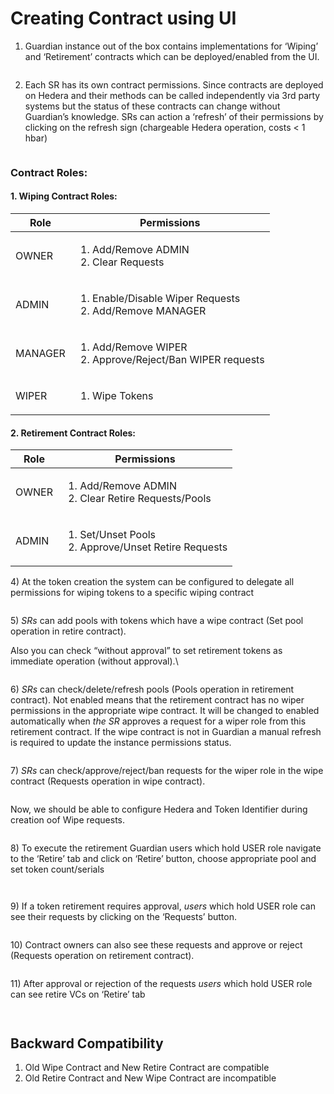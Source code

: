 # Creating Contract using UI

1. Guardian instance out of the box contains implementations for ‘Wiping’ and ‘Retirement’ contracts which can be deployed/enabled from the UI.

<figure><img src="../../../.gitbook/assets/image (1) (1) (1) (1) (1) (1) (1) (1) (1) (1) (1) (1) (1) (1) (1) (1) (1) (1) (1) (1) (1) (1) (1) (1) (1) (1) (1) (1) (1) (1) (1) (1) (1) (1) (1) (1) (1).png" alt=""><figcaption></figcaption></figure>

2. Each SR has its own contract permissions. Since contracts are deployed on Hedera and their methods can be called independently via 3rd party systems but the status of these contracts can change without Guardian’s knowledge. SRs can action a ‘refresh’ of their permissions by clicking on the refresh sign (chargeable Hedera operation, costs < 1 hbar)

<figure><img src="../../../.gitbook/assets/image (2) (1) (1) (1) (1) (1) (1) (1) (1) (1) (1) (1) (1) (1) (1) (1) (1) (1) (1) (1) (1) (1) (1) (1) (1) (1) (1) (1) (1) (1) (1) (1) (1).png" alt=""><figcaption></figcaption></figure>

### **Contract Roles:**

#### 1. Wiping Contract Roles:

| Role    | Permissions                                                                  |
| ------- | ---------------------------------------------------------------------------- |
| OWNER   | <ol><li>Add/Remove ADMIN</li><li>Clear Requests</li></ol>                    |
| ADMIN   | <ol><li>Enable/Disable Wiper Requests</li><li>Add/Remove MANAGER</li></ol>   |
| MANAGER | <ol><li>Add/Remove WIPER</li><li>Approve/Reject/Ban WIPER requests</li></ol> |
| WIPER   | <ol><li>Wipe Tokens</li></ol>                                                |

#### 2. Retirement Contract Roles:

| Role  | Permissions                                                             |
| ----- | ----------------------------------------------------------------------- |
| OWNER | <ol><li>Add/Remove ADMIN</li><li>Clear Retire Requests/Pools</li></ol>  |
| ADMIN | <ol><li>Set/Unset Pools</li><li>Approve/Unset Retire Requests</li></ol> |

4\)   At the token creation the system can be configured to delegate all permissions for wiping tokens to a specific wiping contract

<figure><img src="../../../.gitbook/assets/image (10) (1) (1) (1) (1) (1) (1) (1) (1) (1) (1) (1) (1) (1) (1).png" alt=""><figcaption></figcaption></figure>

5\)   _SRs_ can add pools with tokens which have a wipe contract (Set pool operation in retire contract).&#x20;

Also you can check “without approval” to set retirement tokens as immediate operation (without approval).\


<figure><img src="../../../.gitbook/assets/image (1) (1) (1) (1) (1) (1) (1) (1) (1) (1) (1) (1) (1) (1) (1) (1) (1) (1) (1) (1) (1) (1) (1) (1) (1) (1) (1) (1) (1) (1) (1) (1) (1) (1) (1).png" alt=""><figcaption></figcaption></figure>

6\)   _SRs_ can check/delete/refresh pools (Pools operation in retirement contract). Not enabled means that the retirement contract has no wiper permissions in the appropriate wipe contract. It will be changed to enabled automatically when _the SR_ approves a request for a wiper role from this retirement contract. If the wipe contract is not in Guardian a manual refresh is required to update the instance permissions status.

<figure><img src="../../../.gitbook/assets/image (2) (1) (1) (1) (1) (1) (1) (1) (1) (1) (1) (1) (1) (1) (1) (1) (1) (1) (1) (1) (1) (1) (1) (1) (1) (1) (1) (1) (1) (1) (1).png" alt=""><figcaption></figcaption></figure>

7\)   _SRs_ can check/approve/reject/ban requests for the wiper role in the wipe contract (Requests operation in wipe contract).

<figure><img src="../../../.gitbook/assets/image (20) (1).png" alt=""><figcaption></figcaption></figure>

Now, we should be able to configure Hedera and Token Identifier during creation oof Wipe requests.

<figure><img src="../../../.gitbook/assets/image (1) (1) (1) (1) (1) (1) (1) (1) (1) (1) (1).png" alt=""><figcaption></figcaption></figure>

8\)   To execute the retirement Guardian users which hold USER role navigate to the ‘Retire’ tab and click on ‘Retire’ button, choose appropriate pool and set token count/serials

<figure><img src="../../../.gitbook/assets/image (4) (1) (1) (1) (1) (1) (1) (1) (1) (1) (1) (1) (1) (1) (1) (1) (1) (1) (1) (1) (1) (1) (1).png" alt=""><figcaption></figcaption></figure>

<figure><img src="../../../.gitbook/assets/image (5) (1) (1) (1) (1) (1) (1) (1) (1) (1) (1) (1) (1) (1) (1) (1) (1) (1) (1) (1) (1).png" alt=""><figcaption></figcaption></figure>

9\)   If a token retirement requires approval, _users_ which hold USER role can see their requests by clicking on the ‘Requests’ button.

<figure><img src="../../../.gitbook/assets/image (6) (1) (1) (1) (1) (1) (1) (1) (1) (1) (1) (1) (1) (1) (1) (1) (1) (1) (1).png" alt=""><figcaption></figcaption></figure>

10\)  Contract owners can also see these requests and approve or reject (Requests operation on retirement contract).

<figure><img src="../../../.gitbook/assets/image (7) (1) (1) (1) (1) (1) (1) (1) (1) (1) (1) (1) (1) (1) (1) (1) (1).png" alt=""><figcaption></figcaption></figure>

11\)  After approval or rejection of the requests _users_ which hold USER role can see retire VCs on ‘Retire’ tab

<figure><img src="../../../.gitbook/assets/image (8) (1) (1) (1) (1) (1) (1) (1) (1) (1) (1) (1) (1) (1) (1) (1) (1).png" alt=""><figcaption></figcaption></figure>

<figure><img src="../../../.gitbook/assets/image (9) (1) (1) (1) (1) (1) (1) (1) (1) (1) (1) (1) (1) (1) (1) (1) (1).png" alt=""><figcaption></figcaption></figure>

## Backward Compatibility

1. Old Wipe Contract and New Retire Contract are compatible
2. Old Retire Contract and New Wipe Contract are incompatible
